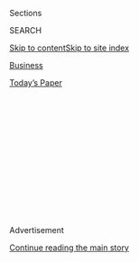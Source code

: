 <div id="app">

<div>

<div>

<div>

<div class="NYTAppHideMasthead css-1q2w90k e1suatyy0">

<div class="section css-ui9rw0 e1suatyy2">

<div class="css-eph4ug er09x8g0">

<div class="css-6n7j50">

</div>

<span class="css-1dv1kvn">Sections</span>

<div class="css-10488qs">

<span class="css-1dv1kvn">SEARCH</span>

</div>

[Skip to content](#site-content)[Skip to site
index](#site-index)

</div>

<div id="masthead-section-label" class="css-1wr3we4 eaxe0e00">

[Business](https://www.nytimes3xbfgragh.onion/section/business)

</div>

<div class="css-10698na e1huz5gh0">

</div>

</div>

<div id="masthead-bar-one" class="section hasLinks css-15hmgas e1csuq9d3">

<div class="css-uqyvli e1csuq9d0">

</div>

<div class="css-1uqjmks e1csuq9d1">

</div>

<div class="css-9e9ivx">

[](https://myaccount.nytimes3xbfgragh.onion/auth/login?response_type=cookie&client_id=vi)

</div>

<div class="css-1bvtpon e1csuq9d2">

[Today’s
Paper](https://www.nytimes3xbfgragh.onion/section/todayspaper)

</div>

</div>

</div>

</div>

<div data-aria-hidden="false">

<div id="site-content" data-role="main">

<div>

<div class="css-1aor85t" style="opacity:0.000000001;z-index:-1;visibility:hidden">

<div class="css-1hqnpie">

<div class="css-epjblv">

<span class="css-17xtcya">[Business](/section/business)</span><span class="css-x15j1o">|</span><span class="css-fwqvlz">Growth
in Options Trading Helps Brokers but Not Small
Investors</span>

</div>

<div class="css-k008qs">

<div class="css-1iwv8en">

<span class="css-18z7m18"></span>

<div>

</div>

</div>

<span class="css-1n6z4y">https://nyti.ms/150nndZ</span>

<div class="css-1705lsu">

<div class="css-4xjgmj">

<div class="css-4skfbu" data-role="toolbar" data-aria-label="Social Media Share buttons, Save button, and Comments Panel with current comment count" data-testid="share-tools">

  - 
  - 
  - 
  - 
    
    <div class="css-6n7j50">
    
    </div>

  - 

</div>

</div>

</div>

</div>

</div>

</div>

<div id="NYT_TOP_BANNER_REGION" class="css-13pd83m">

</div>

<div id="top-wrapper" class="css-1sy8kpn">

<div id="top-slug" class="css-l9onyx">

Advertisement

</div>

[Continue reading the main
story](#after-top)

<div class="ad top-wrapper" style="text-align:center;height:100%;display:block;min-height:250px">

<div id="top" class="place-ad" data-position="top" data-size-key="top">

</div>

</div>

<div id="after-top">

</div>

</div>

<div id="sponsor-wrapper" class="css-1hyfx7x">

<div id="sponsor-slug" class="css-19vbshk">

Supported by

</div>

[Continue reading the main
story](#after-sponsor)

<div id="sponsor" class="ad sponsor-wrapper" style="text-align:center;height:100%;display:block">

</div>

<div id="after-sponsor">

</div>

</div>

<div class="css-1vkm6nb ehdk2mb0">

# Growth in Options Trading Helps Brokers but Not Small Investors

</div>

<div class="css-xt80pu e12qa4dv0">

<div class="css-18e8msd">

<div class="css-vp77d3 epjyd6m0">

<div class="css-1baulvz">

By [<span class="css-1baulvz last-byline" itemprop="name">Nathaniel
Popper</span>](https://www.nytimes3xbfgragh.onion/by/nathaniel-popper)

</div>

</div>

  - May 24,
    2013

  - 
    
    <div class="css-4xjgmj">
    
    <div class="css-d8bdto" data-role="toolbar" data-aria-label="Social Media Share buttons, Save button, and Comments Panel with current comment count" data-testid="share-tools">
    
      - 
      - 
      - 
      - 
        
        <div class="css-6n7j50">
        
        </div>
    
      - 
    
    </div>
    
    </div>

</div>

</div>

<div class="section meteredContent css-1r7ky0e" name="articleBody" itemprop="articleBody">

<div class="css-1fanzo5 StoryBodyCompanionColumn">

<div class="css-53u6y8">

Some of the brokerage firms that helped pique American’s interest in
stocks are now luring them into something much riskier: stock options.

As the stock market soars to new heights, E\*Trade, Ameritrade and
Charles Schwab are advertising the potential rewards of options, which
give buyers the right to buy or sell stocks at predetermined prices in
the future. Options, like their cousins, futures, have traditionally
been the domain of Wall Street traders. But the brokerage firms say
futures and options can be profitable for ordinary investors, too — a
claim that, while true, does not square with many investors’ actual
experience.

“We’re looking for newcomers who want to get serious,” Schwab says on
its Web site.

While relatively little research has been done on the success ordinary
investors have in trading options, analysis done for The New York Times
by SigFig, a company that tracks 200,000 retail investors, showed that
people who traded options last year received only about one-fifth the
returns of people who did not trade options: 1.1 percent compared to 5.1
percent.

The brokerage firms do not release data about customers’ trading, and
they are generally hesitant to detail the expansion of this business.
But it has clearly been an area of growth. An analysis of scattered data
from company filings and presentations indicates that derivatives
trading, which includes options, has risen at all the major firms since
the financial crisis of 2008, which left many Americans with big losses
in their investment portfolios.

</div>

</div>

<div class="css-1fanzo5 StoryBodyCompanionColumn">

<div class="css-53u6y8">

At Ameritrade, which has been the most aggressive, derivatives trades
accounted for about 40 percent of all customer trades last year — more
than double what it was just five years ago. A vast majority of those
trades were in options.

The growth has been a big help for the online brokers at a time when
stock trading has fallen. The commission on the average options trade is
more than twice that on the average stock trade, according to TD
Ameritrade’s former treasurer, Michael Chochon.

“We’re looking to continue to drive penetration in” options and futures,
Ameritrade’s chief financial officer, Bill Gerber, said in a call with
analysts in February.

But the results have been less of a clear victory for customers. Renaud
Piccinini, who monitored customer accounts for Ameritrade before he left
the company last year, said options could be used wisely in some
circumstances. But he said he saw investors taking up options trading
and “blowing up” on an almost daily basis. He said Ameritrade carefully
tracked the risks its customers were taking but did not warn them until
they were close to losing it all, if then.

“We knew that they were taking risky bets,” Mr. Piccinini said. “We knew
inside the firm, but there was resistance to sharing that with the
customer.”

</div>

</div>

<div class="css-1fanzo5 StoryBodyCompanionColumn">

<div class="css-53u6y8">

Mr. Piccinini is now working with Mr. Chochon and two other former TD
Ameritrade employees to create a program for retail investors, known as
Prairie Smarts, that details the risks a prospective trade adds to a
portfolio.

Steve Quirk, who oversees active traders at TD Ameritrade, said the
former employees were criticizing the company to generate interest for
their firm.

Mr. Quirk said TD Ameritrade gave investors a wide array of tools to
gauge their risks, as well as significant education, before and after
they started trading options.

</div>

</div>

<div class="css-79elbk" data-testid="photoviewer-wrapper">

<div class="css-z3e15g" data-testid="photoviewer-wrapper-hidden">

</div>

<div class="css-1a48zt4 ehw59r15" data-testid="photoviewer-children">

![<span class="css-16f3y1r e13ogyst0" data-aria-hidden="true">From left,
Renaud Piccinini, Chris Nagy and Michael Chochon of Prairie Smarts. Mr.
Piccinini says options trading can be particularly risky for
newcomers.</span><span class="css-cnj6d5 e1z0qqy90" itemprop="copyrightHolder"><span class="css-1ly73wi e1tej78p0">Credit...</span><span>Brian
Lehmann for The New York
Times</span></span>](https://static01.graylady3jvrrxbe.onion/images/2013/05/25/business/Options/Options-articleLarge.jpg?quality=75&auto=webp&disable=upscale)

</div>

</div>

<div class="css-1fanzo5 StoryBodyCompanionColumn">

<div class="css-53u6y8">

“We hear from many, many clients that the more they understand about all
the products that are available, the better equipped they are to deal
with the market in any scenario,” Mr. Quirk said.

The companies began their big push into this area after the financial
crisis, with the purchase of smaller brokerage houses that focused on
options. At E\*Trade, filings indicate that options trades rose to 24
percent of all trades last year from about 17 percent in 2010, and the
total number of trades also increased.

Customers at all the brokers must take a number of steps before they are
permitted to begin trading, and they must attest that they have read an
official 186-page document laying out the risks of options. But almost
anyone can go through this process. And the brokers have broadened the
pool of potential customers by allowing investors to trade options in
their retirement accounts.

</div>

</div>

<div class="css-1fanzo5 StoryBodyCompanionColumn">

<div class="css-53u6y8">

E\*Trade’s recent marketing material said: “Every investor should learn
how options trading could benefit them.”

Options generally represent the right to buy or sell 100 shares of a
stock at some point in the future — allowing for a small initial
investment that can lead to either big gains or big losses.

Investors have bought in for a variety of reasons. Some believe they
will be able to use the leveraged nature of options to supercharge their
returns and make up for losses suffered during the financial crisis.
Others see options as a way to insure their stock portfolios against
future losses.

But academic research suggests that on the whole, options traders do
worse than stock traders, who, in turn, have been shown in many studies
to underperform buy-and-hold investors. The [most comprehensive
study](http://papers.ssrn.com/sol3/papers.cfm?abstract_id=965810 "Study abstract.")
looked at 68,000 Dutch retail investors. It found that from 2000 to
2006, retail options traders lost an average of 4.5 percent each month,
while people who just traded stocks lost 1.6 percent.

Daniel Dorn, a professor at Drexel University who has studied options
investors, said studies of American options traders had not found them
to be significantly more successful than the Dutch traders.

“You can very clearly say in the aggregate, this doesn’t help individual
investor portfolios,” he said.

The brokers said they guarded against customer losses by allowing only
wealthier and more experienced customers to proceed to more complex
trading strategies. Joe Vietri, the chief executive of Charles Schwab’s
options subsidiary, OptionsXpress, said his company was careful about
monitoring clients because Schwab wanted to keep them as customers for
other parts of the business.

</div>

</div>

<div class="css-1fanzo5 StoryBodyCompanionColumn">

<div class="css-53u6y8">

TD Ameritrade gives customer some tools that allow them to analyze the
risks of individual trades. But Mr. Chochon, the former Ameritrade
treasurer, said this was not enough to stop many customers from burning
through the money in their accounts. This put a strain on the company,
he said, because it necessitated expensive marketing campaigns to
capture new clients.

“The churn of those clients was really expensive because you had to
bring in a new customer,” he said.

Mr. Quirk, at Ameritrade, denied that the company had trouble with
clients burning out.

</div>

</div>

</div>

<div>

</div>

<div>

</div>

<div>

</div>

<div>

<div id="bottom-wrapper" class="css-1ede5it">

<div id="bottom-slug" class="css-l9onyx">

Advertisement

</div>

[Continue reading the main
story](#after-bottom)

<div id="bottom" class="ad bottom-wrapper" style="text-align:center;height:100%;display:block;min-height:90px">

</div>

<div id="after-bottom">

</div>

</div>

</div>

</div>

</div>

## Site Index

<div>

</div>

## Site Information Navigation

  - [© <span>2020</span> <span>The New York Times
    Company</span>](https://help.nytimes3xbfgragh.onion/hc/en-us/articles/115014792127-Copyright-notice)

<!-- end list -->

  - [NYTCo](https://www.nytco.com/)
  - [Contact
    Us](https://help.nytimes3xbfgragh.onion/hc/en-us/articles/115015385887-Contact-Us)
  - [Work with us](https://www.nytco.com/careers/)
  - [Advertise](https://nytmediakit.com/)
  - [T Brand Studio](http://www.tbrandstudio.com/)
  - [Your Ad
    Choices](https://www.nytimes3xbfgragh.onion/privacy/cookie-policy#how-do-i-manage-trackers)
  - [Privacy](https://www.nytimes3xbfgragh.onion/privacy)
  - [Terms of
    Service](https://help.nytimes3xbfgragh.onion/hc/en-us/articles/115014893428-Terms-of-service)
  - [Terms of
    Sale](https://help.nytimes3xbfgragh.onion/hc/en-us/articles/115014893968-Terms-of-sale)
  - [Site
    Map](https://spiderbites.nytimes3xbfgragh.onion)
  - [Help](https://help.nytimes3xbfgragh.onion/hc/en-us)
  - [Subscriptions](https://www.nytimes3xbfgragh.onion/subscription?campaignId=37WXW)

</div>

</div>

</div>

</div>
